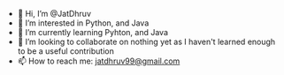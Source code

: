 - 👋 Hi, I’m @JatDhruv
- 👀 I’m interested in Python, and Java
- 🌱 I’m currently learning Pyhton, and Java
- 💞️ I’m looking to collaborate on nothing yet as I haven't learned enough to be a useful contribution
- 📫 How to reach me: jatdhruv99@gmail.com

<!---
JatDhruv/JatDhruv is a ✨ special ✨ repository because its `README.md` (this file) appears on your GitHub profile.
You can click the Preview link to take a look at your changes.
--->
